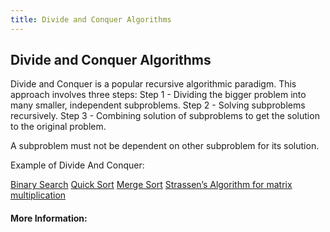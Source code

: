 ```yaml
---
title: Divide and Conquer Algorithms
---
```

## Divide and Conquer Algorithms

Divide and Conquer is a popular recursive algorithmic paradigm. This approach involves three steps:
Step 1 - 
  Dividing the bigger problem into many smaller, independent subproblems.
Step 2 - 
  Solving subproblems recursively.
Step 3 -
  Combining solution of subproblems to get the solution to the original problem.

A subproblem must not be dependent on other subproblem for its solution. 

Example of Divide And Conquer:

<a href="https://guide.freecodecamp.org/algorithms/search-algorithms/binary-search">Binary Search</a>
<a href="https://en.wikipedia.org/wiki/Quicksort">Quick Sort</a>
<a href="https://en.wikipedia.org/wiki/Merge_sort">Merge Sort</a>
<a href="https://en.wikipedia.org/wiki/Strassen_algorithm">Strassen’s Algorithm for matrix multiplication</a>

<!-- The article goes here, in GitHub-flavored Markdown. Feel free to add YouTube videos, images, and CodePen/JSBin embeds  -->

#### More Information:
<!-- Please add any articles you think might be helpful to read before writing the article -->


